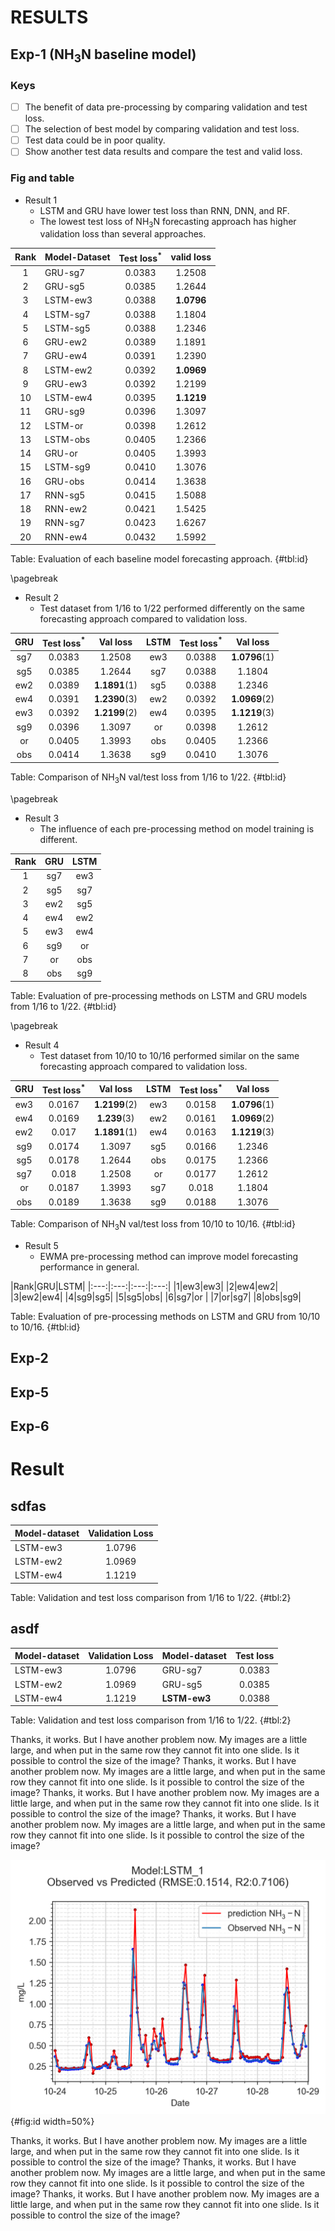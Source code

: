 # RESULTS
## Exp-1 (NH$_{3}$N baseline model)
### Keys
* [ ] The benefit of data pre-processing by comparing validation and test loss.
* [ ] The selection of best model by comparing validation and test loss.
* [ ] Test data could be in poor quality.
* [ ] Show another test data results and compare the test and valid loss.

### Fig and table
* Result 1
    * LSTM and GRU have lower test loss than RNN, DNN, and RF.
    * The lowest test loss of NH$_{3}$N forecasting approach has higher validation loss than several approaches.

|Rank|Model-Dataset|Test loss$^{*}$|valid loss |
|:---:|:---|:---:|:---:|
|1|GRU-sg7|0.0383|1.2508|
|2|GRU-sg5|0.0385|1.2644|
|3|LSTM-ew3|0.0388|**1.0796**|
|4|LSTM-sg7|0.0388|1.1804|
|5|LSTM-sg5|0.0388|1.2346|
|6|GRU-ew2|0.0389|1.1891|
|7|GRU-ew4|0.0391|1.2390|
|8|LSTM-ew2|0.0392|**1.0969**|
|9|GRU-ew3|0.0392|1.2199|
|10|LSTM-ew4|0.0395|**1.1219**|
|11|GRU-sg9|0.0396|1.3097|
|12|LSTM-or|0.0398|1.2612|
|13|LSTM-obs|0.0405|1.2366|
|14|GRU-or|0.0405|1.3993|
|15|LSTM-sg9|0.0410|1.3076|
|16|GRU-obs|0.0414|1.3638|
|17|RNN-sg5|0.0415|1.5088|
|18|RNN-ew2|0.0421|1.5425|
|19|RNN-sg7|0.0423|1.6267|
|20|RNN-ew4|0.0432|1.5992|

Table: Evaluation of each baseline model forecasting approach. {#tbl:id}

\pagebreak

* Result 2
    * Test dataset from 1/16 to 1/22 performed differently on the same forecasting approach compared to validation loss.

|GRU|Test loss$^{*}$|Val loss |LSTM|Test loss$^{*}$|Val loss |
|:---:|:---:|:---:|:---:|:---:|:---:|
|sg7	  |0.0383|1.2508|    ew3|	 0.0388|**1.0796**(1)|
|sg5	  |0.0385|1.2644|    sg7|	 0.0388|1.1804|
|ew2	  |0.0389|**1.1891**(1)|    sg5|	 0.0388|1.2346|
|ew4	  |0.0391|**1.2390**(3)|    ew2|	 0.0392|**1.0969**(2)|
|ew3	  |0.0392|**1.2199**(2)|    ew4|	 0.0395|**1.1219**(3)|
|sg9	  |0.0396|1.3097|    or |    0.0398|1.2612|
|or	      |0.0405|1.3993|    obs|    0.0405|1.2366|
|obs	  |0.0414|1.3638|    sg9|	 0.0410|1.3076|

Table: Comparison of NH$_{3}$N val/test loss from 1/16 to 1/22. {#tbl:id}

\pagebreak

* Result 3
    * The influence of each pre-processing method on model training is different.

|Rank|GRU|LSTM|
|:---:|:---:|:---:|
|1|sg7|ew3|
|2|sg5|sg7|
|3|ew2|sg5|
|4|ew4|ew2|
|5|ew3|ew4|
|6|sg9|or |
|7|or|obs|
|8|obs|sg9|

Table: Evaluation of pre-processing methods on LSTM and GRU models from 1/16 to 1/22. {#tbl:id}

\pagebreak

* Result 4
    * Test dataset from 10/10 to 10/16 performed similar on the same forecasting approach compared to validation loss.

|GRU|Test loss$^{*}$|Val loss |LSTM|Test loss$^{*}$|Val loss |
|:---:|:---:|:---:|:---:|:---:|:---:|
|ew3|0.0167|**1.2199**(2)|ew3|0.0158|**1.0796**(1)|
|ew4|0.0169|**1.239**(3)|ew2|0.0161|**1.0969**(2)|
|ew2|0.017|**1.1891**(1)|ew4|0.0163|**1.1219**(3)|
|sg9|0.0174|1.3097|sg5|0.0166|1.2346|
|sg5|0.0178|1.2644|obs|0.0175|1.2366|
|sg7|0.018|1.2508|or|0.0177|1.2612|
|or|0.0187|1.3993|sg7|0.018|1.1804|
|obs|0.0189|1.3638|sg9|0.0188|1.3076|

Table: Comparison of NH$_{3}$N val/test loss from 10/10 to 10/16. {#tbl:id}

* Result 5
    * EWMA pre-processing method can improve model forecasting performance in general.

|Rank|GRU|LSTM|
|:---:|:---:|:---:|:---:|
|1|ew3|ew3|
|2|ew4|ew2|
|3|ew2|ew4|
|4|sg9|sg5|
|5|sg5|obs|
|6|sg7|or |
|7|or|sg7|
|8|obs|sg9|

Table: Evaluation of pre-processing methods on LSTM and GRU from 10/10 to 10/16. {#tbl:id}



## Exp-2

## Exp-5

## Exp-6
# Result
## sdfas
|Model-dataset|Validation Loss|
|:---         |:---: |
|LSTM-ew3	    |1.0796|
|LSTM-ew2	    |1.0969|
|LSTM-ew4	    |1.1219|

Table: Validation and test loss comparison from 1/16 to 1/22. {#tbl:2}

## asdf
|Model-dataset|Validation Loss|Model-dataset|Test loss|
|:---         |:---: |:---            |:---: |
|LSTM-ew3	    |1.0796|GRU-sg7	        |0.0383|
|LSTM-ew2	    |1.0969|GRU-sg5	        |0.0385|
|LSTM-ew4	    |1.1219|__LSTM-ew3__	  |0.0388|

Table: Validation and test loss comparison from 1/16 to 1/22. {#tbl:2}


Thanks, it works. But I have another problem now. My images are a little large, and when put in the same row they cannot fit into one slide. Is it possible to control the size of the image? Thanks, it works. But I have another problem now. My images are a little large, and when put in the same row they cannot fit into one slide. Is it possible to control the size of the image? Thanks, it works. But I have another problem now. My images are a little large, and when put in the same row they cannot fit into one slide. Is it possible to control the size of the image? Thanks, it works. But I have another problem now. My images are a little large, and when put in the same row they cannot fit into one slide. Is it possible to control the size of the image? 

![tesst](../Chap-3-Materials-and-Methods/LSTM_1_pred_Step1.png){#fig:id width=50%}

Thanks, it works. But I have another problem now. My images are a little large, and when put in the same row they cannot fit into one slide. Is it possible to control the size of the image? Thanks, it works. But I have another problem now. My images are a little large, and when put in the same row they cannot fit into one slide. Is it possible to control the size of the image? Thanks, it works. But I have another problem now. My images are a little large, and when put in the same row they cannot fit into one slide. Is it possible to control the size of the image?

